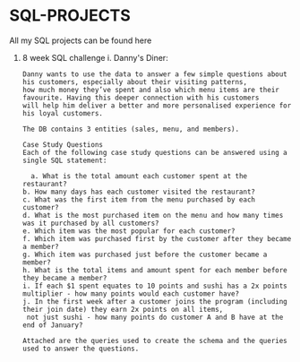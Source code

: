 # SQL-PROJECTS
All my SQL projects can be found here

1. 8 week SQL challenge
	i. Danny's Diner:

	   Danny wants to use the data to answer a few simple questions about his customers, especially about their visiting patterns,
	   how much money they’ve spent and also which menu items are their favourite. Having this deeper connection with his customers
	   will help him deliver a better and more personalised experience for his loyal customers.

	   The DB contains 3 entities (sales, menu, and members).
	
	   Case Study Questions
	   Each of the following case study questions can be answered using a single SQL statement:

         a. What is the total amount each customer spent at the restaurant?
	   b. How many days has each customer visited the restaurant?
	   c. What was the first item from the menu purchased by each customer?
	   d. What is the most purchased item on the menu and how many times was it purchased by all customers?
	   e. Which item was the most popular for each customer?
	   f. Which item was purchased first by the customer after they became a member?
	   g. Which item was purchased just before the customer became a member?
	   h. What is the total items and amount spent for each member before they became a member?
	   i. If each $1 spent equates to 10 points and sushi has a 2x points multiplier - how many points would each customer have?
	   j. In the first week after a customer joins the program (including their join date) they earn 2x points on all items,
		not just sushi - how many points do customer A and B have at the end of January?

	   Attached are the queries used to create the schema and the queries used to answer the questions.
